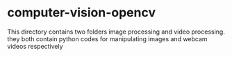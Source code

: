 # computer-vision-opencv

This directory contains two folders image processing and video processing.
they both contain python codes for manipulating images and webcam videos respectively 
